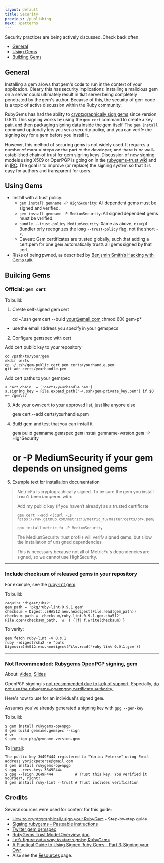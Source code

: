 ```yaml
---
layout: default
title: Security
previous: /publishing
next: /patterns
---
```


Security practices are being actively discussed. Check back often.

* [General](#general)
* [Using Gems](#using_gems)
* [Building Gems](#building_gems)

General
-------

Installing a gem allows that gem's code to run in the context of your
application. Clearly this has security implications: installing a malicious gem
on a server could ultimately result in that server being completely penetrated
by the gem's author. Because of this, the security of gem code is a topic of
active discussion within the Ruby community.

RubyGems has had the ability to [cryptographically sign
gems](http://rubygems.rubyforge.org/rubygems-update/Gem/Security.html) since version 0.8.11. This
signing works by using the `gem cert` command to create a key pair, and then
packaging signing data inside the gem itself. The `gem install` command
optionally lets you set a security policy, and you can verify the signing key
for a gem before you install it.

However, this method of securing gems is not widely used. It requires a number
of manual steps on the part of the developer, and there is no well-established
chain of trust for gem signing keys. Discussion of new signing models using
X509 or OpenPGP is going on in the [rubygems-trust
wiki](https://github.com/rubygems-trust/rubygems.org/wiki/_pages) and
in [IRC](irc://chat.freenode.net/#rubygems-trust). The goal is to improve (or
replace) the signing system so that it is easy for authors and transparent for
users.

Using Gems
-------

* Install with a trust policy.
  * `gem install gemname -P HighSecurity`: All dependent gems must be signed and verified.
  * `gem install gemname -P MediumSecurity`: All signed dependent gems must be verified.
  * `bundle --trust-policy MediumSecurity`: Same as above, except Bundler only recognizes
    the long `--trust-policy` flag, not the short `-P`.
  * Caveat: Gem certificates are trusted globally, such that adding a cert.pem for one gem automatically trusts
    all gems signed by that cert.
* Risks of being pwned, as described by [Benjamin Smith's Hacking with Gems talk](http://lanyrd.com/2013/rulu/scgxzr/)

Building Gems
-------

### Official: `gem cert`

To build:

1) Create self-signed gem cert

    cd ~/.ssh
    gem cert --build your@email.com
    chmod 600 gem-p*

- use the email address you specify in your gemspecs

2) Configure gemspec with cert

Add cert public key to your repository

    cd /path/to/your/gem
    mkdir certs
    cp ~/.ssh/gem-public_cert.pem certs/yourhandle.pem
    git add certs/yourhandle.pem

Add cert paths to your gemspec

    s.cert_chain  = ['certs/yourhandle.pem']
    s.signing_key = File.expand_path("~/.ssh/gem-private_key.pem") if $0 =~ /gem\z/

3) Add your own cert to your approved list, just like anyone else

    gem cert --add certs/yourhandle.pem

4) Build gem and test that you can install it

    gem build gemname.gemspec
    gem install gemname-version.gem -P HighSecurity
    # or -P MediumSecurity if your gem depends on unsigned gems

5) Example text for installation documentation

> MetricFu is cryptographically signed. To be sure the gem you install hasn't been tampered with:
>
> Add my public key (if you haven't already) as a trusted certificate
>
> `gem cert --add <(curl -Ls https://raw.github.com/metricfu/metric_fu/master/certs/bf4.pem)`
>
> `gem install metric_fu -P MediumSecurity`
>
> The MediumSecurity trust profile will verify signed gems, but allow the installation of unsigned dependencies.
>
> This is necessary because not all of MetricFu's dependencies are signed, so we cannot use HighSecurity.

-------

### Include checksum of released gems in your repository

For example, see the [ruby-lint gem](https://github.com/YorickPeterse/ruby-lint/blob/0858d8f841f604398f40ba3a40777d68c03a543b/task/checksum.rake).

To build:

    require 'digest/sha2'
    gem_path = 'pkg/ruby-lint-0.9.1.gem'
    checksum = Digest::SHA512.new.hexdigest(File.read(gem_path))
    checksum_path = 'checksum/ruby-lint-0.9.1.gem.sha512'
    File.open(checksum_path, 'w' ) {|f| f.write(checksum) }

To verify:

    gem fetch ruby-lint -v 0.9.1
    ruby -rdigest/sha2 -e "puts Digest::SHA512.new.hexdigest(File.read('ruby-lint-0.9.1.gem'))

-------

### Not Recommended: [Rubygems OpenPGP signing](https://web.archive.org/web/20130914152133/http://www.rubygems-openpgp-ca.org/), [gem](https://github.com/grant-olson/rubygems-openpgp)
About: [Video](https://vimeo.com/59297058), [Slides](https://docs.google.com/a/grant-olson.net/viewer?a=v&pid=sites&srcid=Z3JhbnQtb2xzb24ubmV0fGdyYW50LXMtc3R1ZmZ8Z3g6MTg5MWZkNjU3ZGEyZDY5Yg)

OpenPGP signing is [not recommended due to lack of support](http://www.rubygems-openpgp-ca.org/blog/nobody-cares-about-signed-gems.html).
Especially, [do not use the rubygems-openpgpg certificate authority.](https://github.com/grant-olson/rubygems-openpgp/issues/34#issuecomment-29006704)

Here's how to use for an individual's signed gem.

Assumes you've already generated a signing key with `gpg --gen-key`

To build:

    $ gem install rubygems-openpgp
    $ gem build gemname.gemspec --sign
    # or
    $ gem sign pkg/gemname-version.gem

To [install](https://github.com/grant-olson/stackdriver-ruby/blob/505d928/README.md#software-verification):

    The public key 3649F444 registered to "Yorick Peterse" using Email address yorickpeterse@gmail.com
    $ gem install rubygems-openpgp
    $ gpg --recv-keys 3649F444
    $ gpg --lsign 3649F444          # Trust this key. You verified it yourself, right?
    $ gem install ruby-lint --trust # Trust includes verification

Credits
-------

Several sources were used for content for this guide:

* [How to cryptographically sign your RubyGem](http://www.benjaminfleischer.com/2013/11/08/how-to-sign-your-rubygem-cert/) - Step-by-step guide
* [Signing rubygems - Pasteable instructions](http://developer.zendesk.com/blog/2013/02/03/signing-gems/)
* [Twitter gem gemspec](https://github.com/sferik/twitter/blob/master/twitter.gemspec)
* [RubyGems Trust Model Overview](https://github.com/rubygems-trust/rubygems.org/wiki/Overview), [doc](http://goo.gl/ybFIO)
* [Let’s figure out a way to start signing RubyGems](http://tonyarcieri.com/lets-figure-out-a-way-to-start-signing-rubygems)
* [A Practical Guide to Using Signed Ruby Gems - Part 3: Signing your Own](http://blog.meldium.com/home/2013/3/6/signing-gems-how-to)
* Also see the [Resources](/resources) page.
